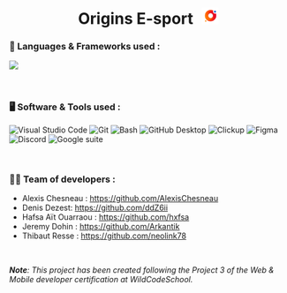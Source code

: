 <!-- Header section -->
<h1 align="center">Origins E-sport<img src="./frontend/public/assets/icon/favicon.svg" width="30px" height="30px" style="padding-left:1rem;"alt="logo"></h1>

### 🧰 Languages & Frameworks used :

<p>
  <a href="https://skillicons.dev">
    <img src="https://skillicons.dev/icons?i=html,css,js,nodejs,react,tailwind,mysql,express&theme=dark" />
  </a>
</p>
</br>

### 🖥️ Software & Tools used :

<p>
<img alt="Visual Studio Code" src="https://img.shields.io/badge/Visual%20Studio%20Code-0078d7.svg?logo=visual-studio-code&logoColor=white"/>
<img alt="Git" src="https://img.shields.io/badge/Git-F05033.svg?logo=git&logoColor=white"/>
<img alt="Bash" src="https://img.shields.io/badge/Bash-4EAA25.svg?logo=gnu-bash&logoColor=white"/>
<img alt="GitHub Desktop" src="https://img.shields.io/badge/GitHub%20Desktop-8034A9.svg?logo=github&logoColor=white"/>
<img alt="Clickup" src="https://img.shields.io/badge/Clickup-7B68EE.svg?logo=clickup&logoColor=white"/>
<img alt="Figma" src="https://img.shields.io/badge/-Figma-F24E1E.svg?logo=figma&logoColor=white"/>
<img alt="Discord" src="https://img.shields.io/badge/-Discord-5865F2.svg?logo=discord&logoColor=white"/>
<img alt="Google suite" src="https://img.shields.io/badge/-Google Suite-yellow.svg?logo=meistertask&logoColor=white"/>
</p>
</br>

### 👨‍💻 Team of developers :

- Alexis Chesneau : https://github.com/AlexisChesneau
- Denis Dezest: https://github.com/ddZ6ii
- Hafsa Aït Ouarraou : https://github.com/hxfsa
- Jeremy Dohin : https://github.com/Arkantik
- Thibaut Resse : https://github.com/neolink78

</br>

<em><strong>Note</strong>: This project has been created following the Project 3 of the Web & Mobile developer certification at WildCodeSchool.</em>

